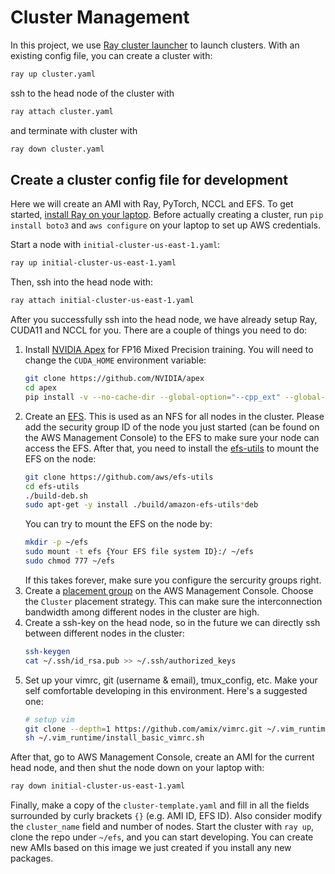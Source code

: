 # Cluster Management

In this project, we use [Ray cluster launcher](https://docs.ray.io/en/latest/cluster/launcher.html) to launch clusters. With an existing config file, you can create a cluster with:
```bash
ray up cluster.yaml
``` 
ssh to the head node of the cluster with
```bash
ray attach cluster.yaml
```
and terminate with cluster with
```bash
ray down cluster.yaml
```

## Create a cluster config file for development

Here we will create an AMI with Ray, PyTorch, NCCL and EFS. To get started, [install Ray on your laptop](https://docs.ray.io/en/latest/installation.html). Before actually creating a cluster, run `pip install boto3` and `aws configure` on your laptop to set up AWS credentials.

Start a node with `initial-cluster-us-east-1.yaml`:

```bash
ray up initial-cluster-us-east-1.yaml
```

Then, ssh into the head node with:

```bash
ray attach initial-cluster-us-east-1.yaml
```

After you successfully ssh into the head node, we have already setup Ray, CUDA11 and NCCL for you.
There are a couple of things you need to do:

1. Install [NVIDIA Apex](https://github.com/nvidia/apex) for FP16 Mixed Precision training. You will need to change the `CUDA_HOME` environment variable:
   ```bash
   git clone https://github.com/NVIDIA/apex
   cd apex
   pip install -v --no-cache-dir --global-option="--cpp_ext" --global-option="--cuda_ext" ./
   ```
2. Create an [EFS](https://console.aws.amazon.com/efs). This is used as an NFS for all nodes in the cluster. Please add the security group ID of the node you just started (can be found on the AWS Management Console) to the EFS to make sure your node can access the EFS. After that, you need to install the [efs-utils](https://docs.aws.amazon.com/efs/latest/ug/installing-other-distro.html) to mount the EFS on the node:
   ```bash
   git clone https://github.com/aws/efs-utils
   cd efs-utils
   ./build-deb.sh
   sudo apt-get -y install ./build/amazon-efs-utils*deb
   ```
   You can try to mount the EFS on the node by:
   ```bash
   mkdir -p ~/efs
   sudo mount -t efs {Your EFS file system ID}:/ ~/efs
   sudo chmod 777 ~/efs
   ```
   If this takes forever, make sure you configure the sercurity groups right.
3. Create a [placement group](https://docs.aws.amazon.com/AWSEC2/latest/UserGuide/placement-groups.html) on the AWS Management Console. Choose the `Cluster` placement strategy. This can make sure the interconnection bandwidth among different nodes in the cluster are high.
4. Create a ssh-key on the head node, so in the future we can directly ssh between different nodes in the cluster:
   ```bash
   ssh-keygen
   cat ~/.ssh/id_rsa.pub >> ~/.ssh/authorized_keys
   ```
5. Set up your vimrc, git (username & email), tmux_config, etc. Make your self comfortable developing in this environment. Here's a suggested one:
   ```bash
   # setup vim
   git clone --depth=1 https://github.com/amix/vimrc.git ~/.vim_runtime
   sh ~/.vim_runtime/install_basic_vimrc.sh
   ```

After that, go to AWS Management Console, create an AMI for the current head node, and then shut the node down on your laptop with:
```bash
ray down initial-cluster-us-east-1.yaml
```

Finally, make a copy of the `cluster-template.yaml` and fill in all the fields surrounded by curly brackets `{}` (e.g. AMI ID, EFS ID). Also consider modify the `cluster_name` field and number of nodes. Start the cluster with `ray up`, clone the repo under `~/efs`, and you can start developing. You can create new AMIs based on this image we just created if you install any new packages.
